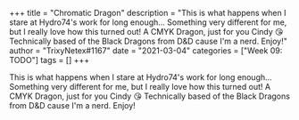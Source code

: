 +++
title = "Chromatic Dragon"
description = "This is what happens when I stare at Hydro74's work for long enough...  Something very different for me, but I really love how this turned out! A CMYK Dragon, just for you Cindy 😘 Technically based of the Black Dragons from D&D cause I'm a nerd. Enjoy!"
author = "TrixyNetex#1167"
date = "2021-03-04"
categories = ["Week 09: TODO"]
tags = []
+++

This is what happens when I stare at Hydro74's work for long enough... 
Something very different for me, but I really love how this turned out!
A CMYK Dragon, just for you Cindy 😘
Technically based of the Black Dragons from D&D cause I'm a nerd. Enjoy!
